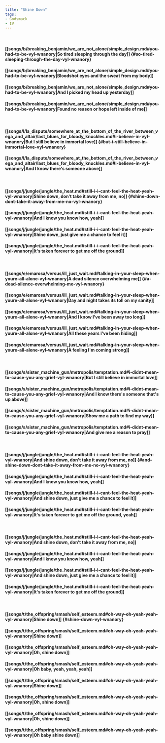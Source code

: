 ```yaml
---
title: "Shine Down"
tags:
- Godsmack
- IV
---
```

&nbsp;
#### [[songs/b/breaking_benjamin/we_are_not_alone/simple_design.md#you-had-to-be-vyl-wnanory|So tired sleeping through the day]] {#so-tired-sleeping-through-the-day-vyl-wnanory}
#### [[songs/b/breaking_benjamin/we_are_not_alone/simple_design.md#you-had-to-be-vyl-wnanory|Bloodshot eyes and the sweat from my body]]
#### [[songs/b/breaking_benjamin/we_are_not_alone/simple_design.md#you-had-to-be-vyl-wnanory|And I picked my head up yesterday]]
#### [[songs/b/breaking_benjamin/we_are_not_alone/simple_design.md#you-had-to-be-vyl-wnanory|Found no reason or hope left inside of me]]
&nbsp;
#### [[songs/l/la_dispute/somewhere_at_the_bottom_of_the_river_between_vega_and_altair/last_blues_for_bloody_knuckles.md#i-believe-in-vyl-wnanory|But I still believe in immortal love]] {#but-i-still-believe-in-immortal-love-vyl-wnanory}
#### [[songs/l/la_dispute/somewhere_at_the_bottom_of_the_river_between_vega_and_altair/last_blues_for_bloody_knuckles.md#i-believe-in-vyl-wnanory|And I know there's someone above]]
&nbsp;
#### [[songs/j/jungle/jungle/the_heat.md#still-i-i-cant-feel-the-heat-yeah-vyl-wnanory|Shine down, don't take it away from me, no]] {#shine-down-dont-take-it-away-from-me-no-vyl-wnanory}
#### [[songs/j/jungle/jungle/the_heat.md#still-i-i-cant-feel-the-heat-yeah-vyl-wnanory|And I know you know how, yeah]]
#### [[songs/j/jungle/jungle/the_heat.md#still-i-i-cant-feel-the-heat-yeah-vyl-wnanory|Shine down, just give me a chance to feel it]]
#### [[songs/j/jungle/jungle/the_heat.md#still-i-i-cant-feel-the-heat-yeah-vyl-wnanory|It's taken forever to get me off the ground]]
&nbsp;
#### [[songs/e/emarosa/versus/ill_just_wait.md#talking-in-your-sleep-when-youre-all-alone-vyl-wnanory|A dead silence overwhelming me]] {#a-dead-silence-overwhelming-me-vyl-wnanory}
#### [[songs/e/emarosa/versus/ill_just_wait.md#talking-in-your-sleep-when-youre-all-alone-vyl-wnanory|Day and night takes its toll on my sanity]]
#### [[songs/e/emarosa/versus/ill_just_wait.md#talking-in-your-sleep-when-youre-all-alone-vyl-wnanory|And I know I've been away too long]]
#### [[songs/e/emarosa/versus/ill_just_wait.md#talking-in-your-sleep-when-youre-all-alone-vyl-wnanory|All these years I've been hiding]]
#### [[songs/e/emarosa/versus/ill_just_wait.md#talking-in-your-sleep-when-youre-all-alone-vyl-wnanory|A feeling I'm coming strong]]
&nbsp;
#### [[songs/s/sister_machine_gun/metropolis/temptation.md#i-didnt-mean-to-cause-you-any-grief-vyl-wnanory|But I still believe in immortal love]]
#### [[songs/s/sister_machine_gun/metropolis/temptation.md#i-didnt-mean-to-cause-you-any-grief-vyl-wnanory|And I know there's someone that's up above]]
#### [[songs/s/sister_machine_gun/metropolis/temptation.md#i-didnt-mean-to-cause-you-any-grief-vyl-wnanory|Show me a path to find my way]]
#### [[songs/s/sister_machine_gun/metropolis/temptation.md#i-didnt-mean-to-cause-you-any-grief-vyl-wnanory|And give me a reason to pray]]
&nbsp;
#### [[songs/j/jungle/jungle/the_heat.md#still-i-i-cant-feel-the-heat-yeah-vyl-wnanory|And shine down, don't take it away from me, no]] {#and-shine-down-dont-take-it-away-from-me-no-vyl-wnanory}
#### [[songs/j/jungle/jungle/the_heat.md#still-i-i-cant-feel-the-heat-yeah-vyl-wnanory|And I know you know how, yeah]]
#### [[songs/j/jungle/jungle/the_heat.md#still-i-i-cant-feel-the-heat-yeah-vyl-wnanory|And shine down, just give me a chance to feel it]]
#### [[songs/j/jungle/jungle/the_heat.md#still-i-i-cant-feel-the-heat-yeah-vyl-wnanory|It's taken forever to get me off the ground, yeah]]
&nbsp;
#### [[songs/j/jungle/jungle/the_heat.md#still-i-i-cant-feel-the-heat-yeah-vyl-wnanory|And shine down, don't take it away from me, no]]
#### [[songs/j/jungle/jungle/the_heat.md#still-i-i-cant-feel-the-heat-yeah-vyl-wnanory|And I know you know how, yeah]]
#### [[songs/j/jungle/jungle/the_heat.md#still-i-i-cant-feel-the-heat-yeah-vyl-wnanory|And shine down, just give me a chance to feel it]]
#### [[songs/j/jungle/jungle/the_heat.md#still-i-i-cant-feel-the-heat-yeah-vyl-wnanory|It's taken forever to get me off the ground]]
&nbsp;
#### [[songs/t/the_offspring/smash/self_esteem.md#oh-way-oh-yeah-yeah-vyl-wnanory|Shine down]] {#shine-down-vyl-wnanory}
#### [[songs/t/the_offspring/smash/self_esteem.md#oh-way-oh-yeah-yeah-vyl-wnanory|Shine down]]
#### [[songs/t/the_offspring/smash/self_esteem.md#oh-way-oh-yeah-yeah-vyl-wnanory|Oh, shine down]]
#### [[songs/t/the_offspring/smash/self_esteem.md#oh-way-oh-yeah-yeah-vyl-wnanory|Oh baby, yeah, yeah, yeah]]
#### [[songs/t/the_offspring/smash/self_esteem.md#oh-way-oh-yeah-yeah-vyl-wnanory|Shine down]]
#### [[songs/t/the_offspring/smash/self_esteem.md#oh-way-oh-yeah-yeah-vyl-wnanory|Oh, shine down]]
#### [[songs/t/the_offspring/smash/self_esteem.md#oh-way-oh-yeah-yeah-vyl-wnanory|Oh, shine down]]
#### [[songs/t/the_offspring/smash/self_esteem.md#oh-way-oh-yeah-yeah-vyl-wnanory|Oh baby shine down]]
